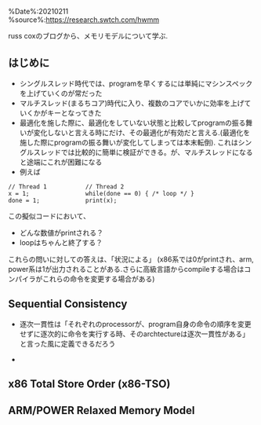 %Date%:20210211  
%source%:https://research.swtch.com/hwmm

russ coxのブログから、メモリモデルについて学ぶ.

## はじめに
* シングルスレッド時代では、programを早くするには単純にマシンスペックを上げていくのが常だった
* マルチスレッド(まるちコア)時代に入り、複数のコアでいかに効率を上げていくかがキーとなってきた
* 最適化を施した際に、最適化をしていない状態と比較してprogramの振る舞いが変化しないと言える時にだけ、その最適化が有効だと言える.(最適化を施した際にprogramの振る舞いが変化してしまっては本末転倒). これはシングルスレッドでは比較的に簡単に検証ができる。が、マルチスレッドになると途端にこれが困難になる
* 例えば
```
// Thread 1           // Thread 2
x = 1;                while(done == 0) { /* loop */ }
done = 1;             print(x);
```
この擬似コードにおいて、
* どんな数値がprintされる？
* loopはちゃんと終了する？  

これらの問いに対しての答えは、「状況による」 (x86系では0がprintされ、arm, power系は1が出力されることがある.さらに高級言語からcompileする場合はコンパイラがこれらの命令を変更する場合がある)

## Sequential Consistency
* 逐次一貫性は「それぞれのprocessorが、program自身の命令の順序を変更せずに逐次的に命令を実行する時、そのarchtectureは逐次一貫性がある」と言った風に定義できるだろう
* ```


## x86 Total Store Order (x86-TSO)

## ARM/POWER Relaxed Memory Model